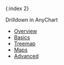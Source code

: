 {:index 2}

Drilldown in AnyChart

* [Overview](#)
* [Basics](#)
* [Treemap](#)
* [Maps](#)
* [Advanced](#)
